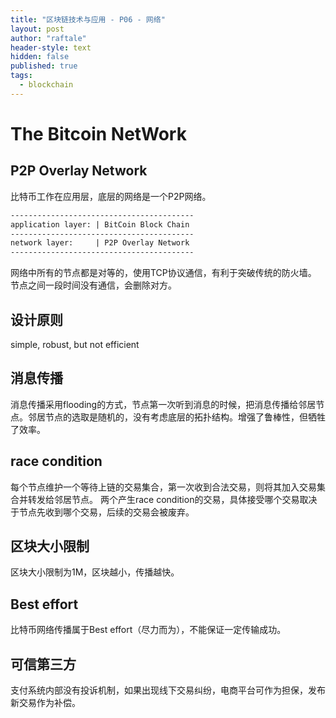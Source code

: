 ```yaml
---
title: "区块链技术与应用 - P06 - 网络"
layout: post
author: "raftale"
header-style: text
hidden: false
published: true
tags:
  - blockchain
---
```


# The Bitcoin NetWork

## P2P Overlay Network
比特币工作在应用层，底层的网络是一个P2P网络。
```txt
-----------------------------------------
application layer: | BitCoin Block Chain
-----------------------------------------
network layer:     | P2P Overlay Network 
-----------------------------------------
```
网络中所有的节点都是对等的，使用TCP协议通信，有利于突破传统的防火墙。
节点之间一段时间没有通信，会删除对方。

## 设计原则
simple, robust, but not efficient

## 消息传播
消息传播采用flooding的方式，节点第一次听到消息的时候，把消息传播给邻居节点。邻居节点的选取是随机的，没有考虑底层的拓扑结构。增强了鲁棒性，但牺牲了效率。

## race condition
每个节点维护一个等待上链的交易集合，第一次收到合法交易，则将其加入交易集合并转发给邻居节点。
两个产生race condition的交易，具体接受哪个交易取决于节点先收到哪个交易，后续的交易会被废弃。

## 区块大小限制
区块大小限制为1M，区块越小，传播越快。

## Best effort
比特币网络传播属于Best effort（尽力而为），不能保证一定传输成功。

## 可信第三方
支付系统内部没有投诉机制，如果出现线下交易纠纷，电商平台可作为担保，发布新交易作为补偿。
